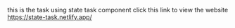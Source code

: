 this is the task using state task component  click this link to view the website https://state-task.netlify.app/
